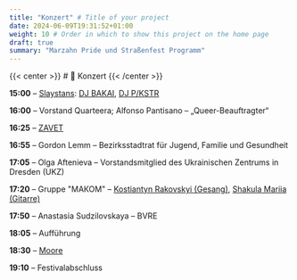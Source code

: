```yaml
---
title: "Konzert" # Title of your project
date: 2024-06-09T19:31:52+01:00
weight: 10 # Order in which to show this project on the home page
draft: true
summary: "Marzahn Pride und Straßenfest Programm"
---
```


{{< center >}} # 🎤 Konzert {{< /center >}}

**15:00** – [Slaystans](https://www.instagram.com/slaystans): [DJ BAKAI](https://www.instagram.com/bakai.x), [DJ P/KSTR](https://www.instagram.com/kanella36)

**16:00** – Vorstand Quarteera; Alfonso Pantisano – „Queer-Beauftragter“

**16:25** – [ZAVET](https://www.instagram.com/zavetmusic?igsh=enE1cDh3c3c3amps)

**16:55** – Gordon Lemm – Bezirksstadtrat für Jugend, Familie und Gesundheit

**17:05** – Olga Aftenieva – Vorstandsmitglied des Ukrainischen Zentrums in Dresden (UKZ)

**17:20** – Gruppe "МАКОМ" – [Kostiantyn Rakovskyi (Gesang)](https://www.instagram.com/kos.rakovskyi), [Shakula Mariia (Gitarre)](https://www.instagram.com/maria.shakula/)

**17:50** – Anastasia Sudzilovskaya – BVRE

**18:05** – Aufführung

**18:30** – [Moore](https://www.instagram.com/_itsmoore_/)

**19:10** – Festivalabschluss






